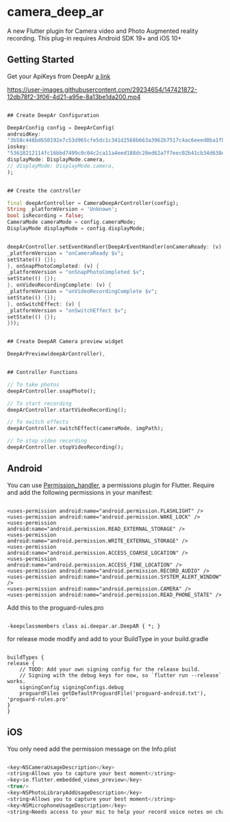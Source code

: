 # camera_deep_ar


A new Flutter plugin for Camera video and Photo Augmented reality recording. This plug-in requires Android SDK 19+ and iOS 10+


## Getting Started

Get your ApiKeys from DeepAr [a link](https://www.deepar.ai/)

https://user-images.githubusercontent.com/29234654/147421872-12db78f2-3f06-4d21-a95e-8a13be1da200.mp4


```dart

## Create DeepAr Configuration

DeepArConfig config = DeepArConfig(
androidKey:
"3b58c448bd650192e7c53d965cfe5dc1c341d2568b663a3962b7517c4ac6eeed0ba1fb2afe491a4b",
ioskey:
"53618212114fc16bbd7499c0c04c2ca11a4eed188dc20ed62a7f7eec02b41cb34d638e72945a6bf6",
displayMode: DisplayMode.camera,
// displayMode: DisplayMode.camera,
);


## Create the controller

final deepArController = CameraDeepArController(config);
String _platformVersion = 'Unknown';
bool isRecording = false;
CameraMode cameraMode = config.cameraMode;
DisplayMode displayMode = config.displayMode;


deepArController.setEventHandler(DeepArEventHandler(onCameraReady: (v) {
_platformVersion = "onCameraReady $v";
setState(() {});
}, onSnapPhotoCompleted: (v) {
_platformVersion = "onSnapPhotoCompleted $v";
setState(() {});
}, onVideoRecordingComplete: (v) {
_platformVersion = "onVideoRecordingComplete $v";
setState(() {});
}, onSwitchEffect: (v) {
_platformVersion = "onSwitchEffect $v";
setState(() {});
}));


## Create DeepAR Camera preview widget

DeepArPreview(deepArController),


## Controller Functions

// To take photos
deepArController.snapPhoto();

// To start recording
deepArController.startVideoRecording();

// To switch effects
deepArController.switchEffect(cameraMode, imgPath);

// To stop video recording
deepArController.stopVideoRecording();


```


## Android

You can use [Permission_handler](https://pub.dev/packages/permission_handler), a permissions plugin for Flutter.
Require and add the following permissions in your manifest:

```

<uses-permission android:name="android.permission.FLASHLIGHT" />
<uses-permission android:name="android.permission.WAKE_LOCK" />
<uses-permission android:name="android.permission.READ_EXTERNAL_STORAGE" />
<uses-permission android:name="android.permission.WRITE_EXTERNAL_STORAGE" />
<uses-permission android:name="android.permission.ACCESS_COARSE_LOCATION" />
<uses-permission android:name="android.permission.ACCESS_FINE_LOCATION" />
<uses-permission android:name="android.permission.RECORD_AUDIO" />
<uses-permission android:name="android.permission.SYSTEM_ALERT_WINDOW" />
<uses-permission android:name="android.permission.CAMERA" />
<uses-permission android:name="android.permission.READ_PHONE_STATE" />

```

Add this to the proguard-rules.pro

```

-keepclassmembers class ai.deepar.ar.DeepAR { *; }

```

for release mode modify and add to your BuildType in your build.gradle

```

buildTypes {
release {
    // TODO: Add your own signing config for the release build.
    // Signing with the debug keys for now, so `flutter run --release` works.
    signingConfig signingConfigs.debug
    proguardFiles getDefaultProguardFile('proguard-android.txt'), 'proguard-rules.pro'
}
}

```


## iOS

You only need add the permission message on the Info.plist

```swift

<key>NSCameraUsageDescription</key>
<string>Allows you to capture your best moment</string>
<key>io.flutter.embedded_views_preview</key>
<true/>
<key>NSPhotoLibraryAddUsageDescription</key>
<string>Allows you to capture your best moment</string>
<key>NSMicrophoneUsageDescription</key>
<string>Needs access to your mic to help your record voice notes on chat/message conversations</string>

```
